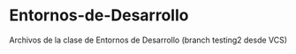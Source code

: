 # Entornos-de-Desarrollo
Archivos de la clase de Entornos de Desarrollo (branch testing2 desde VCS)
